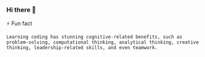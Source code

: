 ### Hi there 👋

<!--
**himanshujain171/himanshujain171** is a ✨ _special_ ✨ repository because its `README.md` (this file) appears on your GitHub profile.

Here are some ideas to get you started:

- 🔭 I’m currently working on ...
- 🌱 I’m currently learning ...
- 👯 I’m looking to collaborate on ...
- 🤔 I’m looking for help with ...
- 💬 Ask me about ...
- 📫 How to reach me: ...
- 😄 Pronouns: ...
- ⚡ Fun fact: ...

--> ⚡ Fun fact
```
Learning coding has stunning cognitive-related benefits, such as problem-solving, computational thinking, analytical thinking, creative thinking, leadership-related skills, and even teamwork.
```
